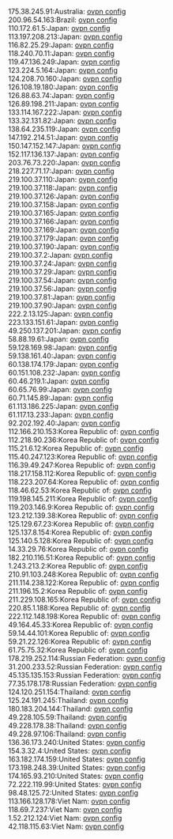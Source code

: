 175.38.245.91:Australia: [ovpn config](vpn/175_38_245_91.ovpn)  
200.96.54.163:Brazil: [ovpn config](vpn/200_96_54_163.ovpn)  
110.172.61.5:Japan: [ovpn config](vpn/110_172_61_5.ovpn)  
113.197.208.213:Japan: [ovpn config](vpn/113_197_208_213.ovpn)  
116.82.25.29:Japan: [ovpn config](vpn/116_82_25_29.ovpn)  
118.240.70.11:Japan: [ovpn config](vpn/118_240_70_11.ovpn)  
119.47.136.249:Japan: [ovpn config](vpn/119_47_136_249.ovpn)  
123.224.5.164:Japan: [ovpn config](vpn/123_224_5_164.ovpn)  
124.208.70.160:Japan: [ovpn config](vpn/124_208_70_160.ovpn)  
126.108.19.180:Japan: [ovpn config](vpn/126_108_19_180.ovpn)  
126.88.63.74:Japan: [ovpn config](vpn/126_88_63_74.ovpn)  
126.89.198.211:Japan: [ovpn config](vpn/126_89_198_211.ovpn)  
133.114.167.222:Japan: [ovpn config](vpn/133_114_167_222.ovpn)  
133.32.131.82:Japan: [ovpn config](vpn/133_32_131_82.ovpn)  
138.64.235.119:Japan: [ovpn config](vpn/138_64_235_119.ovpn)  
147.192.214.51:Japan: [ovpn config](vpn/147_192_214_51.ovpn)  
150.147.152.147:Japan: [ovpn config](vpn/150_147_152_147.ovpn)  
152.117.136.137:Japan: [ovpn config](vpn/152_117_136_137.ovpn)  
203.76.73.220:Japan: [ovpn config](vpn/203_76_73_220.ovpn)  
218.227.71.17:Japan: [ovpn config](vpn/218_227_71_17.ovpn)  
219.100.37.110:Japan: [ovpn config](vpn/219_100_37_110.ovpn)  
219.100.37.118:Japan: [ovpn config](vpn/219_100_37_118.ovpn)  
219.100.37.126:Japan: [ovpn config](vpn/219_100_37_126.ovpn)  
219.100.37.158:Japan: [ovpn config](vpn/219_100_37_158.ovpn)  
219.100.37.165:Japan: [ovpn config](vpn/219_100_37_165.ovpn)  
219.100.37.166:Japan: [ovpn config](vpn/219_100_37_166.ovpn)  
219.100.37.169:Japan: [ovpn config](vpn/219_100_37_169.ovpn)  
219.100.37.179:Japan: [ovpn config](vpn/219_100_37_179.ovpn)  
219.100.37.190:Japan: [ovpn config](vpn/219_100_37_190.ovpn)  
219.100.37.2:Japan: [ovpn config](vpn/219_100_37_2.ovpn)  
219.100.37.24:Japan: [ovpn config](vpn/219_100_37_24.ovpn)  
219.100.37.29:Japan: [ovpn config](vpn/219_100_37_29.ovpn)  
219.100.37.54:Japan: [ovpn config](vpn/219_100_37_54.ovpn)  
219.100.37.56:Japan: [ovpn config](vpn/219_100_37_56.ovpn)  
219.100.37.81:Japan: [ovpn config](vpn/219_100_37_81.ovpn)  
219.100.37.90:Japan: [ovpn config](vpn/219_100_37_90.ovpn)  
222.2.13.125:Japan: [ovpn config](vpn/222_2_13_125.ovpn)  
223.133.151.61:Japan: [ovpn config](vpn/223_133_151_61.ovpn)  
49.250.137.201:Japan: [ovpn config](vpn/49_250_137_201.ovpn)  
58.88.19.61:Japan: [ovpn config](vpn/58_88_19_61.ovpn)  
59.128.169.98:Japan: [ovpn config](vpn/59_128_169_98.ovpn)  
59.138.161.40:Japan: [ovpn config](vpn/59_138_161_40.ovpn)  
60.138.174.179:Japan: [ovpn config](vpn/60_138_174_179.ovpn)  
60.151.108.232:Japan: [ovpn config](vpn/60_151_108_232.ovpn)  
60.46.219.1:Japan: [ovpn config](vpn/60_46_219_1.ovpn)  
60.65.76.99:Japan: [ovpn config](vpn/60_65_76_99.ovpn)  
60.71.145.89:Japan: [ovpn config](vpn/60_71_145_89.ovpn)  
61.113.186.225:Japan: [ovpn config](vpn/61_113_186_225.ovpn)  
61.117.13.233:Japan: [ovpn config](vpn/61_117_13_233.ovpn)  
92.202.192.40:Japan: [ovpn config](vpn/92_202_192_40.ovpn)  
112.166.210.153:Korea Republic of: [ovpn config](vpn/112_166_210_153.ovpn)  
112.218.90.236:Korea Republic of: [ovpn config](vpn/112_218_90_236.ovpn)  
115.21.6.12:Korea Republic of: [ovpn config](vpn/115_21_6_12.ovpn)  
115.40.247.123:Korea Republic of: [ovpn config](vpn/115_40_247_123.ovpn)  
116.39.49.247:Korea Republic of: [ovpn config](vpn/116_39_49_247.ovpn)  
118.217.158.112:Korea Republic of: [ovpn config](vpn/118_217_158_112.ovpn)  
118.223.207.64:Korea Republic of: [ovpn config](vpn/118_223_207_64.ovpn)  
118.46.62.53:Korea Republic of: [ovpn config](vpn/118_46_62_53.ovpn)  
119.198.145.211:Korea Republic of: [ovpn config](vpn/119_198_145_211.ovpn)  
119.203.146.9:Korea Republic of: [ovpn config](vpn/119_203_146_9.ovpn)  
123.212.139.38:Korea Republic of: [ovpn config](vpn/123_212_139_38.ovpn)  
125.129.67.23:Korea Republic of: [ovpn config](vpn/125_129_67_23.ovpn)  
125.137.8.154:Korea Republic of: [ovpn config](vpn/125_137_8_154.ovpn)  
125.140.5.128:Korea Republic of: [ovpn config](vpn/125_140_5_128.ovpn)  
14.33.29.76:Korea Republic of: [ovpn config](vpn/14_33_29_76.ovpn)  
182.210.116.51:Korea Republic of: [ovpn config](vpn/182_210_116_51.ovpn)  
1.243.213.2:Korea Republic of: [ovpn config](vpn/1_243_213_2.ovpn)  
210.91.103.248:Korea Republic of: [ovpn config](vpn/210_91_103_248.ovpn)  
211.114.238.122:Korea Republic of: [ovpn config](vpn/211_114_238_122.ovpn)  
211.196.15.2:Korea Republic of: [ovpn config](vpn/211_196_15_2.ovpn)  
211.229.108.165:Korea Republic of: [ovpn config](vpn/211_229_108_165.ovpn)  
220.85.1.188:Korea Republic of: [ovpn config](vpn/220_85_1_188.ovpn)  
222.112.148.198:Korea Republic of: [ovpn config](vpn/222_112_148_198.ovpn)  
49.164.45.33:Korea Republic of: [ovpn config](vpn/49_164_45_33.ovpn)  
59.14.44.101:Korea Republic of: [ovpn config](vpn/59_14_44_101.ovpn)  
59.21.22.126:Korea Republic of: [ovpn config](vpn/59_21_22_126.ovpn)  
61.75.75.32:Korea Republic of: [ovpn config](vpn/61_75_75_32.ovpn)  
178.219.252.114:Russian Federation: [ovpn config](vpn/178_219_252_114.ovpn)  
31.200.233.52:Russian Federation: [ovpn config](vpn/31_200_233_52.ovpn)  
45.135.135.153:Russian Federation: [ovpn config](vpn/45_135_135_153.ovpn)  
77.35.178.178:Russian Federation: [ovpn config](vpn/77_35_178_178.ovpn)  
124.120.251.154:Thailand: [ovpn config](vpn/124_120_251_154.ovpn)  
125.24.191.245:Thailand: [ovpn config](vpn/125_24_191_245.ovpn)  
180.183.204.144:Thailand: [ovpn config](vpn/180_183_204_144.ovpn)  
49.228.105.59:Thailand: [ovpn config](vpn/49_228_105_59.ovpn)  
49.228.178.38:Thailand: [ovpn config](vpn/49_228_178_38.ovpn)  
49.228.97.106:Thailand: [ovpn config](vpn/49_228_97_106.ovpn)  
136.36.173.240:United States: [ovpn config](vpn/136_36_173_240.ovpn)  
154.3.32.4:United States: [ovpn config](vpn/154_3_32_4.ovpn)  
163.182.174.159:United States: [ovpn config](vpn/163_182_174_159.ovpn)  
173.198.248.39:United States: [ovpn config](vpn/173_198_248_39.ovpn)  
174.165.93.210:United States: [ovpn config](vpn/174_165_93_210.ovpn)  
72.222.119.99:United States: [ovpn config](vpn/72_222_119_99.ovpn)  
98.48.125.72:United States: [ovpn config](vpn/98_48_125_72.ovpn)  
113.166.128.178:Viet Nam: [ovpn config](vpn/113_166_128_178.ovpn)  
118.69.7.237:Viet Nam: [ovpn config](vpn/118_69_7_237.ovpn)  
1.52.212.124:Viet Nam: [ovpn config](vpn/1_52_212_124.ovpn)  
42.118.115.63:Viet Nam: [ovpn config](vpn/42_118_115_63.ovpn)  
